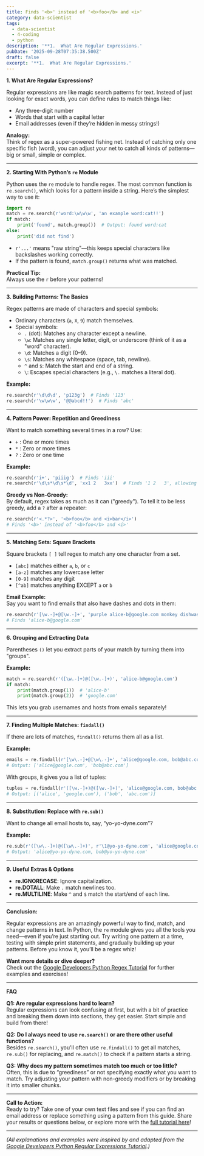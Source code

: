 ```yaml
---
title: Finds '<b>' instead of '<b>foo</b> and <i>'
category: data-scientist
tags:
  - data-scientist
  - 4-coding
  - python
description: '**1.  What Are Regular Expressions.'
pubDate: '2025-09-28T07:35:38.500Z'
draft: false
excerpt: '**1.  What Are Regular Expressions.'
---
```


**1. What Are Regular Expressions?**

Regular expressions are like magic search patterns for text. Instead of just looking for exact words, you can define rules to match things like:
- Any three-digit number
- Words that start with a capital letter
- Email addresses (even if they’re hidden in messy strings!)

**Analogy:**  
Think of regex as a super-powered fishing net. Instead of catching only one specific fish (word), you can adjust your net to catch all kinds of patterns—big or small, simple or complex.

---

**2. Starting With Python’s `re` Module**

Python uses the `re` module to handle regex. The most common function is `re.search()`, which looks for a pattern inside a string. Here’s the simplest way to use it:

```python
import re
match = re.search(r'word:\w\w\w', 'an example word:cat!!')
if match:
    print('found', match.group())  # Output: found word:cat
else:
    print('did not find')
```
- `r'...'` means "raw string"—this keeps special characters like backslashes working correctly.
- If the pattern is found, `match.group()` returns what was matched.

**Practical Tip:**  
Always use the `r` before your patterns!

---

**3. Building Patterns: The Basics**

Regex patterns are made of characters and special symbols:
- Ordinary characters (`a`, `X`, `9`) match themselves.
- Special symbols:
    - `.` (dot): Matches any character except a newline.
    - `\w`: Matches any single letter, digit, or underscore (think of it as a "word" character).
    - `\d`: Matches a digit (0–9).
    - `\s`: Matches any whitespace (space, tab, newline).
    - `^` and `$`: Match the start and end of a string.
    - `\`: Escapes special characters (e.g., `\.` matches a literal dot).

**Example:**
```python
re.search(r'\d\d\d', 'p123g')  # Finds '123'
re.search(r'\w\w\w', '@@abcd!!')  # Finds 'abc'
```

---

**4. Pattern Power: Repetition and Greediness**

Want to match something several times in a row? Use:
- `+` : One or more times
- `*` : Zero or more times
- `?` : Zero or one time

**Example:**
```python
re.search(r'i+', 'piiig')  # Finds 'iii'
re.search(r'\d\s*\d\s*\d', 'xx1 2   3xx')  # Finds '1 2   3', allowing spaces
```
**Greedy vs Non-Greedy:**  
By default, regex takes as much as it can ("greedy"). To tell it to be less greedy, add a `?` after a repeater:

```python
re.search(r'<.*?>', '<b>foo</b> and <i>bar</i>')
# Finds '<b>' instead of '<b>foo</b> and <i>'
```

---

**5. Matching Sets: Square Brackets**

Square brackets `[ ]` tell regex to match any one character from a set.

- `[abc]` matches either `a`, `b`, or `c`
- `[a-z]` matches any lowercase letter
- `[0-9]` matches any digit
- `[^ab]` matches anything EXCEPT `a` or `b`

**Email Example:**  
Say you want to find emails that also have dashes and dots in them:

```python
re.search(r'[\w.-]+@[\w.-]+', 'purple alice-b@google.com monkey dishwasher')
# Finds 'alice-b@google.com'
```

---

**6. Grouping and Extracting Data**

Parentheses `()` let you extract parts of your match by turning them into "groups".

**Example:**
```python
match = re.search(r'([\w.-]+)@([\w.-]+)', 'alice-b@google.com')
if match:
    print(match.group(1))  # 'alice-b'
    print(match.group(2))  # 'google.com'
```
This lets you grab usernames and hosts from emails separately!

---

**7. Finding Multiple Matches: `findall()`**

If there are lots of matches, `findall()` returns them all as a list.

**Example:**
```python
emails = re.findall(r'[\w\.-]+@[\w\.-]+', 'alice@google.com, bob@abc.com')
# Output: ['alice@google.com', 'bob@abc.com']
```

With groups, it gives you a list of tuples:
```python
tuples = re.findall(r'([\w.-]+)@([\w.-]+)', 'alice@google.com, bob@abc.com')
# Output: [('alice', 'google.com'), ('bob', 'abc.com')]
```

---

**8. Substitution: Replace with `re.sub()`**

Want to change all email hosts to, say, “yo-yo-dyne.com”?

**Example:**
```python
re.sub(r'([\w\.-]+)@([\w\.-]+)', r'\1@yo-yo-dyne.com', 'alice@google.com, bob@abc.com')
# Output: 'alice@yo-yo-dyne.com, bob@yo-yo-dyne.com'
```

---

**9. Useful Extras & Options**

- **re.IGNORECASE**: Ignore capitalization.
- **re.DOTALL**: Make `.` match newlines too.
- **re.MULTILINE**: Make `^` and `$` match the start/end of each line.

---

**Conclusion:**

Regular expressions are an amazingly powerful way to find, match, and change patterns in text. In Python, the `re` module gives you all the tools you need—even if you’re just starting out. Try writing one pattern at a time, testing with simple print statements, and gradually building up your patterns. Before you know it, you’ll be a regex whiz!

**Want more details or dive deeper?**  
Check out the [Google Developers Python Regex Tutorial](https://developers.google.com/edu/python/regular-expressions) for further examples and exercises!

---

**FAQ**

**Q1: Are regular expressions hard to learn?**  
Regular expressions can look confusing at first, but with a bit of practice and breaking them down into sections, they get easier. Start simple and build from there!

**Q2: Do I always need to use `re.search()` or are there other useful functions?**  
Besides `re.search()`, you'll often use `re.findall()` to get all matches, `re.sub()` for replacing, and `re.match()` to check if a pattern starts a string.

**Q3: Why does my pattern sometimes match too much or too little?**  
Often, this is due to “greediness” or not specifying exactly what you want to match. Try adjusting your pattern with non-greedy modifiers or by breaking it into smaller chunks.

---

**Call to Action:**  
Ready to try? Take one of your own text files and see if you can find an email address or replace something using a pattern from this guide. Share your results or questions below, or explore more with the [full tutorial here](https://developers.google.com/edu/python/regular-expressions)!

---

*(All explanations and examples were inspired by and adapted from the [Google Developers Python Regular Expressions Tutorial](https://developers.google.com/edu/python/regular-expressions).)*